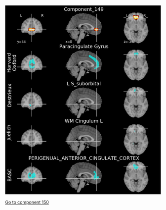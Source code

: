 ![149](preliminary/149.jpg "Component 149")

[Go to component 150](https://parietal-inria.github.io/MODL_atlas/256/150 "Component 150")
